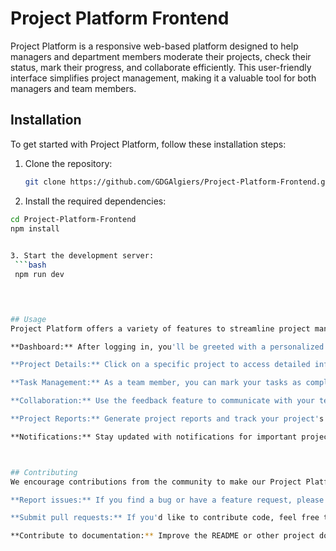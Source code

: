 # Project Platform Frontend

Project Platform is a  responsive web-based platform designed to help managers and department members moderate their projects, check their status, mark their progress, and collaborate efficiently. This user-friendly interface simplifies project management, making it a valuable tool for both managers and team members.

## Installation

To get started with Project Platform, follow these installation steps:

1. Clone the repository:
   ```bash
   git clone https://github.com/GDGAlgiers/Project-Platform-Frontend.git


2. Install the required dependencies:
  ```bash
  cd Project-Platform-Frontend
  npm install
   

3. Start the development server:
   ```bash
   npm run dev
   



## Usage
Project Platform offers a variety of features to streamline project management. Here are some usage examples:

**Dashboard:** After logging in, you'll be greeted with a personalized dashboard where you can view an overview of all your projects, their statuses, and your tasks.

**Project Details:** Click on a specific project to access detailed information, including project milestones, team members, and their roles.

**Task Management:** As a team member, you can mark your tasks as complete, update task statuses, and add comments to keep your team informed.

**Collaboration:** Use the feedback feature to communicate with your team members in real-time.

**Project Reports:** Generate project reports and track your project's progress over time.

**Notifications:** Stay updated with notifications for important projects or new assigned tasks.



## Contributing
We encourage contributions from the community to make our Project Platform even better. If you'd like to contribute, follow these guidelines:

**Report issues:** If you find a bug or have a feature request, please open an issue on GitHub.

**Submit pull requests:** If you'd like to contribute code, feel free to fork the repository, make your changes, and submit a pull request.

**Contribute to documentation:** Improve the README or other project documentation to help others use the Project Platform.




